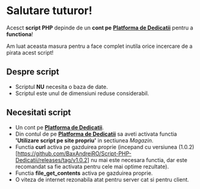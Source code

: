 # Salutare tuturor!
Acesct **script PHP** depinde de un **cont pe** [**Platforma de Dedicatii**](https://main.baxandrei.ro/dedicatii-v2/) pentru a **functiona**!

Am luat aceasta masura pentru a face complet inutila orice incercare de a pirata acest script!

## Despre script

 - Scriptul **NU** necesita o baza de date.
 - Scriptul este unul de dimensiuni reduse considerabil.

## Necesitati script

 - Un cont pe [**Platforma de Dedicatii**](https://main.baxandrei.ro/dedicatii-v2/).
 - Din contul de pe [**Platforma de Dedicatii**](https://main.baxandrei.ro/dedicatii-v2/) sa aveti activata functia **'Utilizare script pe site propriu'** in sectiunea *Magazin*.
 - Functia **curl** activa pe gazduirea proprie (incepand cu versiunea (1.0.2)[https://github.com/BaxAndreiRO/Script-PHP-Dedicatii/releases/tag/v1.0.2] nu mai este necesara functia, dar este recomandat sa fie activata pentru cele mai optime rezultate).
 - Functia **file_get_contents** activa pe gazduirea proprie.
 - O viteza de internet rezonabila atat pentru server cat si pentru client.
